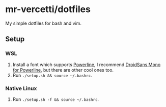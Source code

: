 # mr-vercetti/dotfiles
My simple dotfiles for bash and vim.

## Setup
### WSL
1. Install a font which supports [Powerline](https://github.com/powerline/powerline), I recommend [DroidSans Mono for Powerline](https://github.com/powerline/fonts/tree/master/DroidSansMono), but there are other cool ones too.
2. Run `./setup.sh && source ~/.bashrc`.

### Native Linux
1. Run `./setup.sh -f && source ~/.bashrc`.
